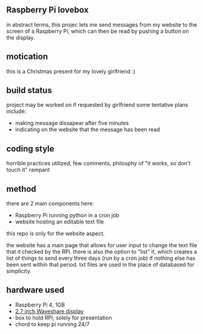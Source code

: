 ## Raspberry Pi lovebox
in abstract terms, this projec lets me send messages from my website to the screen of 
a Raspberry Pi, which can then be read by pushing a button on the display.

## motication
this is a Christmas present for my lovely girlfriend :)

## build status
project may be worked on if requested by girlfriend some tentative plans include:
 - making message dissapear after five minutes
 - indicating on the website that the message has been read

## coding style
horrible practices utilized, few comments, philosphy of "it works, so don't touch it" rampant

## method
there are 2 main components here:

 - Raspberry Pi running python in a cron job
 - website hosting an editable text file

this repo is only for the website aspect.

the website has a main page that allows for user input to change the text file that it 
checked by the RPi. there is also the option to "list" it, which creates a list of 
things to send every three days (run by a cron job) if nothing else has been sent 
within that period. txt files are used in the place of databased for simplicity.

## hardware used
 - Raspberry Pi 4, 1GB
 - [2.7 inch Waveshare display](https://www.amazon.com/2-7inch-Resolution-Two-Color-Interface-Raspberry/dp/B07PKSZ3XK/ref=sr_1_4)
 - box to hold RPi, solely for presentation
 - chord to keep pi running 24/7
